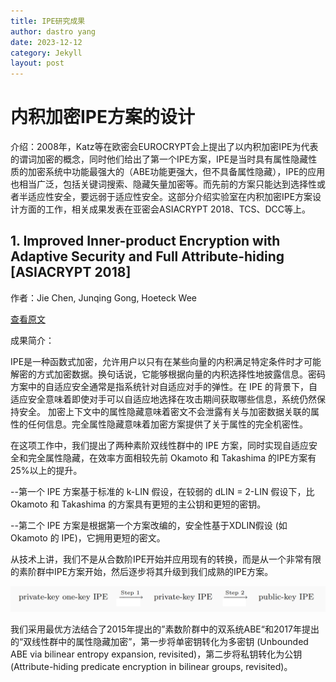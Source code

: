 ```yaml
---
title: IPE研究成果
author: dastro yang
date: 2023-12-12
category: Jekyll
layout: post
---
```


# 内积加密IPE方案的设计

介绍：2008年，Katz等在欧密会EUROCRYPT会上提出了以内积加密IPE为代表的谓词加密的概念，同时他们给出了第一个IPE方案，IPE是当时具有属性隐藏性质的加密系统中功能最强大的（ABE功能更强大，但不具备属性隐藏），IPE的应用也相当广泛，包括关键词搜索、隐藏矢量加密等。而先前的方案只能达到选择性或者半适应性安全，要远弱于适应性安全。这部分介绍实验室在内积加密IPE方案设计方面的工作，相关成果发表在亚密会ASIACRYPT 2018、TCS、DCC等上。

## 1. Improved Inner-product Encryption with Adaptive Security and Full Attribute-hiding [ASIACRYPT 2018]

作者：Jie Chen, Junqing Gong, Hoeteck Wee

[查看原文](https://link.springer.com/chapter/10.1007/978-3-030-03329-3_23)

成果简介：

IPE是一种函数式加密，允许用户以只有在某些向量的内积满足特定条件时才可能解密的方式加密数据。换句话说，它能够根据向量的内积选择性地披露信息。密码方案中的自适应安全通常是指系统针对自适应对手的弹性。在 IPE 的背景下，自适应安全意味着即使对手可以自适应地选择在攻击期间获取哪些信息，系统仍然保持安全。
加密上下文中的属性隐藏意味着密文不会泄露有关与加密数据关联的属性的任何信息。完全属性隐藏意味着加密方案提供了关于属性的完全机密性。

在这项工作中，我们提出了两种素阶双线性群中的 IPE 方案，同时实现自适应安全和完全属性隐藏，在效率方面相较先前 Okamoto 和 Takashima 的IPE方案有25%以上的提升。

--第一个 IPE 方案基于标准的 k-LIN 假设，在较弱的 dLIN = 2-LIN 假设下，比 Okamoto 和 Takashima 的方案具有更短的主公钥和更短的密钥。

--第二个 IPE 方案是根据第一个方案改编的，安全性基于XDLIN假设 (如 Okamoto 的 IPE)，它拥用更短的密文。

从技术上讲，我们不是从合数阶IPE开始并应用现有的转换，而是从一个非常有限的素阶群中IPE方案开始，然后逐步将其升级到我们成熟的IPE方案。

<img src="../assets/ipe1.png">

我们采用最优方法结合了2015年提出的”素数阶群中的双系统ABE“和2017年提出的“双线性群中的属性隐藏加密”，第一步将单密钥转化为多密钥 (Unbounded ABE via bilinear entropy expansion, revisited)，第二步将私钥转化为公钥 (Attribute-hiding predicate encryption in bilinear groups, revisited)。
